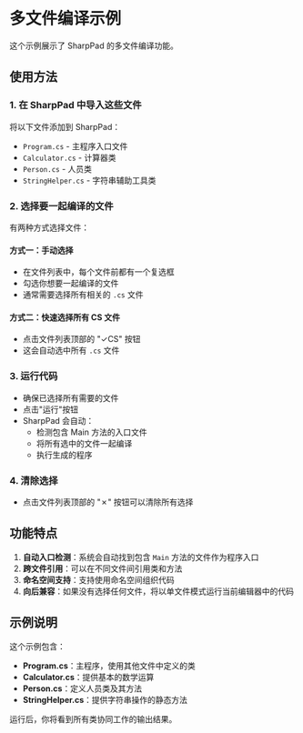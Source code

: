 # 多文件编译示例

这个示例展示了 SharpPad 的多文件编译功能。

## 使用方法

### 1. 在 SharpPad 中导入这些文件
将以下文件添加到 SharpPad：
- `Program.cs` - 主程序入口文件
- `Calculator.cs` - 计算器类
- `Person.cs` - 人员类
- `StringHelper.cs` - 字符串辅助工具类

### 2. 选择要一起编译的文件
有两种方式选择文件：

#### 方式一：手动选择
- 在文件列表中，每个文件前都有一个复选框
- 勾选你想要一起编译的文件
- 通常需要选择所有相关的 `.cs` 文件

#### 方式二：快速选择所有 CS 文件
- 点击文件列表顶部的 "✓CS" 按钮
- 这会自动选中所有 `.cs` 文件

### 3. 运行代码
- 确保已选择所有需要的文件
- 点击"运行"按钮
- SharpPad 会自动：
  - 检测包含 Main 方法的入口文件
  - 将所有选中的文件一起编译
  - 执行生成的程序

### 4. 清除选择
- 点击文件列表顶部的 "✗" 按钮可以清除所有选择

## 功能特点

1. **自动入口检测**：系统会自动找到包含 `Main` 方法的文件作为程序入口
2. **跨文件引用**：可以在不同文件间引用类和方法
3. **命名空间支持**：支持使用命名空间组织代码
4. **向后兼容**：如果没有选择任何文件，将以单文件模式运行当前编辑器中的代码

## 示例说明

这个示例包含：
- **Program.cs**：主程序，使用其他文件中定义的类
- **Calculator.cs**：提供基本的数学运算
- **Person.cs**：定义人员类及其方法
- **StringHelper.cs**：提供字符串操作的静态方法

运行后，你将看到所有类协同工作的输出结果。